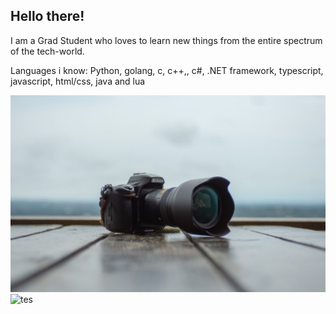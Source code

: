 ## Hello there! 

I am a Grad Student who loves to learn new things from the entire spectrum of the tech-world. 

Languages i know: 
Python, golang, c, c++,, c#, .NET framework, typescript, javascript, html/css, java and lua


![Image Description](cat.jpg)
![tes](https://s2jf458j-8080.usw3.devtunnels.ms/)

<!--
**KirtanSoni/KirtanSoni** is a ✨ _special_ ✨ repository because its `README.md` (this file) appears on your GitHub profile.

Here are some ideas to get you started:

- 🔭 I’m currently working on ...
- 🌱 I’m currently learning ...
- 👯 I’m looking to collaborate on ...
- 🤔 I’m looking for help with ...
- 💬 Ask me about ...
- 📫 How to reach me: ...
- 😄 Pronouns: ...
- ⚡ Fun fact: ...
-->
